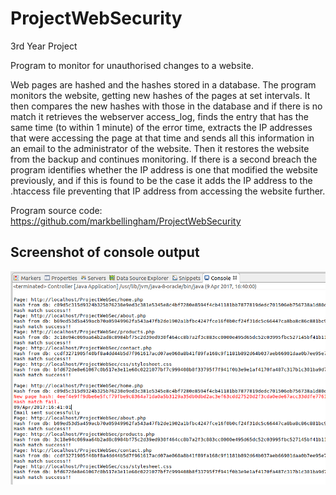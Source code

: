 # ProjectWebSecurity
3rd Year Project

Program to monitor for unauthorised changes to a website.

Web pages are hashed and the hashes stored in a database. The program monitors the website, getting new hashes of the pages at set intervals. It then compares the new hashes with those in the database and if there is no match it retrieves the webserver access_log, finds the entry that has the same time (to within 1 minute) of the error time, extracts the IP addresses that were accessing the page at that time and sends all this information in an email to the administrator of the website. Then it restores the website from the backup and continues monitoring. If there is a second breach the program identifies whether the IP address is one that modified the website previously, and if this is found to be the case it adds the IP address to the .htaccess file preventing that IP address from accessing the website further.

Program source code: https://github.com/markbellingham/ProjectWebSecurity

## Screenshot of console output
![Console Output](/Screenshots/web-security.png "Console Output")
